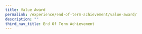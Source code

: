 ```yaml
---
title: Value Award
permalink: /experience/end-of-term-achievement/value-award/
description: ""
third_nav_title: End Of Term Achievement
---
```

